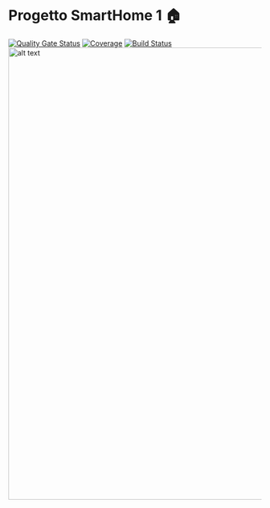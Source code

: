 # Progetto SmartHome 1 🏠
[![Quality Gate Status](https://sonarcloud.io/api/project_badges/measure?project=UnimibSoftEngCourse1920_progetto-smarthome-1-gruppo-smarthome-1&metric=alert_status)](https://sonarcloud.io/dashboard?id=UnimibSoftEngCourse1920_progetto-smarthome-1-gruppo-smarthome-1)
[![Coverage](https://sonarcloud.io/api/project_badges/measure?project=UnimibSoftEngCourse1920_progetto-smarthome-1-gruppo-smarthome-1&metric=coverage)](https://sonarcloud.io/dashboard?id=UnimibSoftEngCourse1920_progetto-smarthome-1-gruppo-smarthome-1)
[![Build Status](https://travis-ci.com/UnimibSoftEngCourse1920/progetto-smarthome-1-gruppo-smarthome-1.svg?branch=master)](https://travis-ci.com/UnimibSoftEngCourse1920/progetto-smarthome-1-gruppo-smarthome-1)
<img src="https://user-images.githubusercontent.com/7064130/73316093-44e6dd00-4232-11ea-8ef5-78625fbcc5bf.gif" alt="alt text" width="900" height="whatever">
